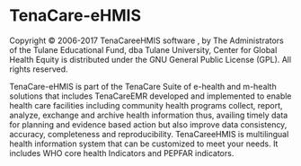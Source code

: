 # TenaCare-eHMIS

Copyright © 2006-2017 TenaCareeHMIS software , by The Administrators of the Tulane Educational Fund, dba Tulane University, Center for Global Health Equity is distributed under the GNU General Public License (GPL).
All rights reserved.

TenaCare-eHMIS is part of the TenaCare Suite of e-health and m-health solutions that includes TenaCareEMR developed and implemented to enable health care facilities including community health programs collect, report, analyze, exchange and archive health information thus, availing  timely data  for planning and  evidence based action but also improve data consistency, accuracy, completeness and reproducibility. TenaCareeHMIS is multilingual health information system that can be customized to meet your needs. It includes WHO core health Indicators and PEPFAR indicators.
